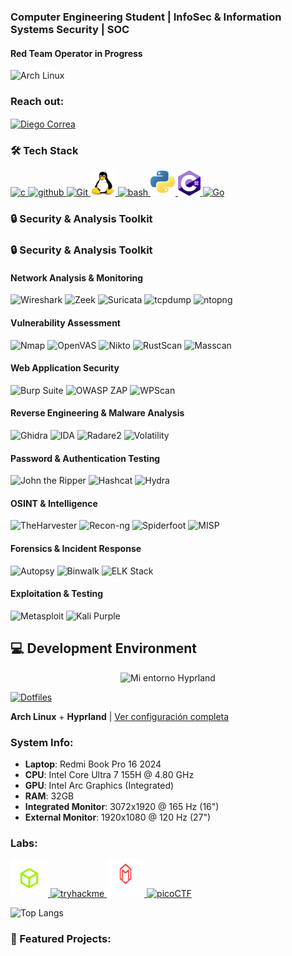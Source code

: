 

### Computer Engineering Student | InfoSec & Information Systems Security | SOC 
#### Red Team Operator in Progress

<img src="https://archlinux.org/static/logos/archlinux-logo-dark-1200dpi.b42bd35d5916.png" alt="Arch Linux" width="240" height="80">
<h3 align="left">Reach out:</h3>

<p align="left">
  <a href="https://www.linkedin.com/in/diego-domingo-correa-silva-672447248/" target="blank">
    <img align="center" src="https://raw.githubusercontent.com/rahuldkjain/github-profile-readme-generator/master/src/images/icons/Social/linked-in-alt.svg" alt="Diego Correa" height="30" width="40" />
  </a>
</p>


### 🛠️ Tech Stack


<p align="left">
  <a href="https://es.wikipedia.org/wiki/C_(lenguaje_de_programaci%C3%B3n)">
    <img src="https://upload.wikimedia.org/wikipedia/commons/1/18/C_Programming_Language.svg" alt='c' height='40'>
  </a>
  <a href="https://github.com/DarkStalkr">
    <img src='https://cdn.jsdelivr.net/npm/simple-icons@3.0.1/icons/github.svg' alt='github' height='40'>
  </a>
  
  <a href="https://git-scm.com/">
   <img src="https://git-scm.com/images/logo@2x.png" alt='Git' height='40'/>
  </a>
  
  <a href="https://es.wikipedia.org/wiki/GNU/Linux">
    <img src="linuxlogo.png" alt="Linux" width="40" height="40"/>
  </a>
  <a href="https://es.wikipedia.org/wiki/Bash">
    <img src="https://upload.wikimedia.org/wikipedia/commons/4/4b/Bash_Logo_Colored.svg" alt='bash' height='40'>
  </a>
  <a href="https://www.python.org/">
    <img src="pythonlogo.png" alt="Python" width="40" height="40"/>
  </a>
  <a href="https://upload.wikimedia.org/wikipedia/commons/b/bd/Logo_C_sharp.svg">
    <img src='csharplogo.png' alt='C#' height='40'/>
  </a>
    
  <a href="https://go.dev/">
   <img src="https://go.dev/blog/go-brand/Go-Logo/SVG/Go-Logo_LightBlue.svg" alt='Go' height='60'/>
  </a>
</p>

### 🔒 Security & Analysis Toolkit
### 🔒 Security & Analysis Toolkit

#### Network Analysis & Monitoring
![Wireshark](https://img.shields.io/badge/Wireshark-1679A7?style=for-the-badge&logo=wireshark&logoColor=white)
![Zeek](https://img.shields.io/badge/Zeek-00789B?style=for-the-badge&logo=zeek&logoColor=white)
![Suricata](https://img.shields.io/badge/Suricata-EF3B2D?style=for-the-badge)
![tcpdump](https://img.shields.io/badge/tcpdump-4D4D4D?style=for-the-badge)
![ntopng](https://img.shields.io/badge/ntopng-3366CC?style=for-the-badge)

#### Vulnerability Assessment
![Nmap](https://img.shields.io/badge/Nmap-0E83CD?style=for-the-badge&logo=nmap&logoColor=white)
![OpenVAS](https://img.shields.io/badge/OpenVAS-5CB85C?style=for-the-badge)
![Nikto](https://img.shields.io/badge/Nikto-006400?style=for-the-badge)
![RustScan](https://img.shields.io/badge/RustScan-CE422B?style=for-the-badge)
![Masscan](https://img.shields.io/badge/Masscan-FF5F15?style=for-the-badge)

#### Web Application Security
![Burp Suite](https://img.shields.io/badge/Burp%20Suite-FF6633?style=for-the-badge&logo=burp-suite&logoColor=white)
![OWASP ZAP](https://img.shields.io/badge/OWASP%20ZAP-58B535?style=for-the-badge)
![WPScan](https://img.shields.io/badge/WPScan-21759B?style=for-the-badge)

#### Reverse Engineering & Malware Analysis
![Ghidra](https://img.shields.io/badge/%F0%9F%90%89Ghidra-FF0000?style=for-the-badge)
![IDA](https://img.shields.io/badge/%F0%9F%96%BC%EF%B8%8F%20IDA%20-4B0082?style=for-the-badge)
![Radare2](https://img.shields.io/badge/Radare2-7D4698?style=for-the-badge)
![Volatility](https://img.shields.io/badge/Volatility-0078D7?style=for-the-badge)

#### Password & Authentication Testing
![John the Ripper](https://img.shields.io/badge/John%20the%20Ripper-5849BE?style=for-the-badge)
![Hashcat](https://img.shields.io/badge/Hashcat-000000?style=for-the-badge)
![Hydra](https://img.shields.io/badge/Hydra-43B02A?style=for-the-badge)

#### OSINT & Intelligence
![TheHarvester](https://img.shields.io/badge/TheHarvester-377EF0?style=for-the-badge)
![Recon-ng](https://img.shields.io/badge/Recon--ng-FF4500?style=for-the-badge)
![Spiderfoot](https://img.shields.io/badge/Spiderfoot-9400D3?style=for-the-badge)
![MISP](https://img.shields.io/badge/MISP-2E5081?style=for-the-badge)

#### Forensics & Incident Response
![Autopsy](https://img.shields.io/badge/Autopsy-417505?style=for-the-badge)
![Binwalk](https://img.shields.io/badge/Binwalk-3776AB?style=for-the-badge)
![ELK Stack](https://img.shields.io/badge/ELK%20Stack-005571?style=for-the-badge&logo=elastic&logoColor=white)

#### Exploitation & Testing
![Metasploit](https://img.shields.io/badge/Metasploit-2596CD?style=for-the-badge)
![Kali Purple](https://img.shields.io/badge/Kali%20Purple-6F2DA8?style=for-the-badge)


## 💻 Development Environment

<div align="center">
<img src="de-demo(1).gif" alt="Mi entorno Hyprland" width="600"/>
</div>

  [![Dotfiles](https://img.shields.io/badge/Dotfiles-Hyprland-blue?style=for-the-badge&logo=github)](https://github.com/DarkStalkr/Dotfiles-Hyprland)
</div>

**Arch Linux** + **Hyprland** | [Ver configuración completa](https://github.com/DarkStalkr/Dotfiles-Hyprland)
### System Info:
- **Laptop**: Redmi Book Pro 16 2024
- **CPU**: Intel Core Ultra 7 155H @ 4.80 GHz
- **GPU**: Intel Arc Graphics (Integrated)
- **RAM**: 32GB
- **Integrated Monitor**: 3072x1920 @ 165 Hz (16")
- **External Monitor**: 1920x1080 @ 120 Hz (27")



<h3 align="left">Labs:</h3>

  <a href="https://www.hackthebox.com/" target="_blank" rel="noreferrer">
    <img src="htblogo.png" alt="HTB" width="60" height="60"/>
  </a>
  <a href="https://tryhackme.com/p/Daigou" target="_blank" rel="noreferrer">
    <img src="https://assets.tryhackme.com/img/logo/tryhackme_logo_full.svg" alt="tryhackme" width="60" height="60"/>
  </a>
  <a href="https://maldevacademy.com/" target="_blank" rel="noreferrer">
    <img src="maldev-navbar-logo.svg" alt="MalDevAcademy" width="60" height="60"/>
  </a>

  <a href="https://play.picoctf.org/users/DieLight" target="_blank" rel="noreferrer">
    <img src="https://play.picoctf.org/static/media/picoctf-logo-horizontal-white.17fdf0dcdef08dc3396a195b95e3bc29.svg" alt="picoCTF" width="60" height="60"/>
  </a>

![Top Langs](https://github-readme-stats.vercel.app/api/top-langs/?username=DarkStalkr&hide=html,css&theme=catppuccin_mocha)


### 🚀 Featured Projects:

